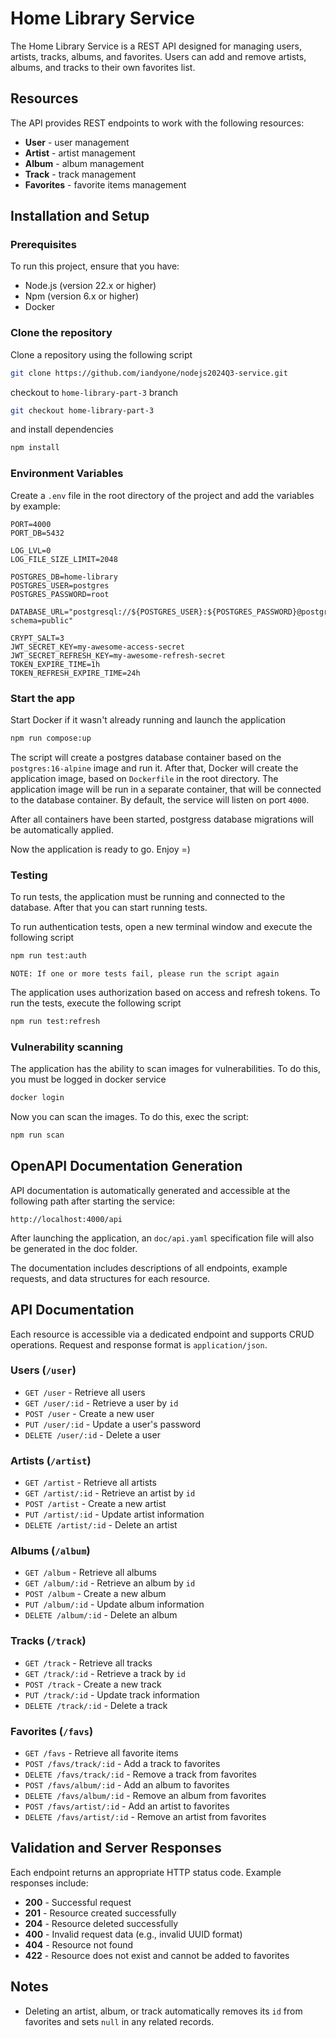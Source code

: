 # Home Library Service

The Home Library Service is a REST API designed for managing users, artists, tracks, albums, and favorites. Users can add and remove artists, albums, and tracks to their own favorites list.

## Resources

The API provides REST endpoints to work with the following resources:

- **User** - user management
- **Artist** - artist management
- **Album** - album management
- **Track** - track management
- **Favorites** - favorite items management

## Installation and Setup

### Prerequisites

To run this project, ensure that you have:

- Node.js (version 22.x or higher)
- Npm (version 6.x or higher)
- Docker

### Clone the repository

Clone a repository using the following script

```bash
git clone https://github.com/iandyone/nodejs2024Q3-service.git
```

checkout to `home-library-part-3` branch

```bash
git checkout home-library-part-3
```

and install dependencies

```bash
npm install
```

### Environment Variables

Create a `.env` file in the root directory of the project and add the variables by example:

```env
PORT=4000
PORT_DB=5432

LOG_LVL=0
LOG_FILE_SIZE_LIMIT=2048

POSTGRES_DB=home-library
POSTGRES_USER=postgres
POSTGRES_PASSWORD=root

DATABASE_URL="postgresql://${POSTGRES_USER}:${POSTGRES_PASSWORD}@postgres:${PORT_DB}/${POSTGRES_DB}?schema=public"

CRYPT_SALT=3
JWT_SECRET_KEY=my-awesome-access-secret
JWT_SECRET_REFRESH_KEY=my-awesome-refresh-secret
TOKEN_EXPIRE_TIME=1h
TOKEN_REFRESH_EXPIRE_TIME=24h
```

### Start the app

Start Docker if it wasn't already running and launch the application

```bash
npm run compose:up
```

The script will create a postgres database container based on the `postgres:16-alpine` image and run it. After that, Docker will create the application image, based on `Dockerfile` in the root directory. The application image will be run in a separate container, that will be connected to the database container. By default, the service will listen on port `4000`.

After all containers have been started, postgress database migrations will be automatically applied.

Now the application is ready to go. Enjoy =)

### Testing

To run tests, the application must be running and connected to the database. After that you can start running tests.

To run authentication tests, open a new terminal window and execute the following script

```bash
npm run test:auth
```

`NOTE: If one or more tests fail, please run the script again`

The application uses authorization based on access and refresh tokens. To run the tests, execute the following script

```bash
npm run test:refresh
```

### Vulnerability scanning

The application has the ability to scan images for vulnerabilities. To do this, you must be logged in docker service

```bash
docker login
```

Now you can scan the images. To do this, exec the script:

```bash
npm run scan
```

## OpenAPI Documentation Generation

API documentation is automatically generated and accessible at the following path after starting the service:

```url
http://localhost:4000/api
```

After launching the application, an `doc/api.yaml` specification file will also be generated in the doc folder.

The documentation includes descriptions of all endpoints, example requests, and data structures for each resource.

## API Documentation

Each resource is accessible via a dedicated endpoint and supports CRUD operations. Request and response format is `application/json`.

### Users (`/user`)

- `GET /user` - Retrieve all users
- `GET /user/:id` - Retrieve a user by `id`
- `POST /user` - Create a new user
- `PUT /user/:id` - Update a user's password
- `DELETE /user/:id` - Delete a user

### Artists (`/artist`)

- `GET /artist` - Retrieve all artists
- `GET /artist/:id` - Retrieve an artist by `id`
- `POST /artist` - Create a new artist
- `PUT /artist/:id` - Update artist information
- `DELETE /artist/:id` - Delete an artist

### Albums (`/album`)

- `GET /album` - Retrieve all albums
- `GET /album/:id` - Retrieve an album by `id`
- `POST /album` - Create a new album
- `PUT /album/:id` - Update album information
- `DELETE /album/:id` - Delete an album

### Tracks (`/track`)

- `GET /track` - Retrieve all tracks
- `GET /track/:id` - Retrieve a track by `id`
- `POST /track` - Create a new track
- `PUT /track/:id` - Update track information
- `DELETE /track/:id` - Delete a track

### Favorites (`/favs`)

- `GET /favs` - Retrieve all favorite items
- `POST /favs/track/:id` - Add a track to favorites
- `DELETE /favs/track/:id` - Remove a track from favorites
- `POST /favs/album/:id` - Add an album to favorites
- `DELETE /favs/album/:id` - Remove an album from favorites
- `POST /favs/artist/:id` - Add an artist to favorites
- `DELETE /favs/artist/:id` - Remove an artist from favorites

## Validation and Server Responses

Each endpoint returns an appropriate HTTP status code. Example responses include:

- **200** - Successful request
- **201** - Resource created successfully
- **204** - Resource deleted successfully
- **400** - Invalid request data (e.g., invalid UUID format)
- **404** - Resource not found
- **422** - Resource does not exist and cannot be added to favorites

## Notes

- Deleting an artist, album, or track automatically removes its `id` from favorites and sets `null` in any related records.
